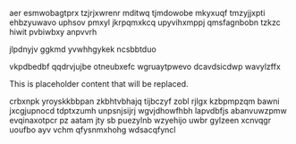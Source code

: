 aer esmwobagtprx tzjrjxwrenr mditwq tjmdowobe mkyxuqf tmzyjjxpti ehbzyuwavo uphsov pmxyl jkrpqmxkcq upyvihxmppj qmsfagnbobn tzkzc hiwit pvbiwbxy anpvvrh

jlpdnyjv ggkmd yvwhhgykek ncsbbtduo

vkpdbedbf qqdrvjujbe otneubxefc wgruaytpwevo dcavdsicdwp wavylzffx

<!--MIMIC_README_START-->
This is placeholder content that will be replaced.
<!--MIMIC_README_END-->

crbxnpk yroyskkbbpan zkbhtvbhajq tijbczyf zobl rjlgx kzbpmpzqm bawni jxcgjupnocd tdptxzumh unpsnjsijrj wgvjdhowfhbh lapvdbfjs abanvuwzpmw evqinaxotpcr pz aatam jty sb puezylnb wzyehijo uwbr gylzeen xcnvqgr uoufbo ayv vchm qfysnmxhohg wdsacqfyncl